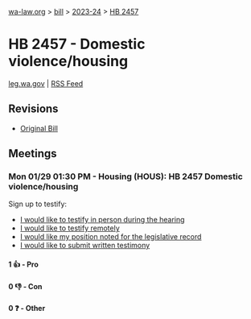 [wa-law.org](/) > [bill](/bill/) > [2023-24](/bill/2023-24/) > [HB 2457](/bill/2023-24/hb/2457/)

# HB 2457 - Domestic violence/housing
[leg.wa.gov](https://app.leg.wa.gov/billsummary?BillNumber=2457&Year=2023&Initiative=false) | [RSS Feed](./rss.xml)

## Revisions
* [Original Bill](1/)

## Meetings
### Mon 01/29 01:30 PM - Housing (HOUS): HB 2457 Domestic violence/housing
Sign up to testify:
* [I would like to testify in person during the hearing](https://app.leg.wa.gov/csi/Testifier/Add?chamber=House&mId=31867&aId=158053&caId=23722&tId=1)
* [I would like to testify remotely](https://app.leg.wa.gov/csi/Testifier/Add?chamber=House&mId=31867&aId=158053&caId=23722&tId=2)
* [I would like my position noted for the legislative record](https://app.leg.wa.gov/csi/Testifier/Add?chamber=House&mId=31867&aId=158053&caId=23722&tId=3)
* [I would like to submit written testimony](https://app.leg.wa.gov/csi/Testifier/Add?chamber=House&mId=31867&aId=158053&caId=23722&tId=4)

#### 1 👍 - Pro

#### 0 👎 - Con

#### 0 ❓ - Other

